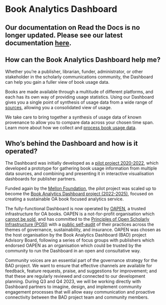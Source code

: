 Book Analytics Dashboard
=======================

## Our documentation on Read the Docs is no longer updated. Please see our latest documentation [here](https://documentation.book-analytics.org).

## How can the Book Analytics Dashboard help me?
Whether you’re a publisher, librarian, funder, administrator, or other stakeholder in the scholarly communications community, the Dashboard can help you gain a fuller view of book usage data.

Books are made available through a multitude of different platforms, and each has its own way of providing usage statistics. Using our Dashboard gives you a single point of synthesis of usage data from a wide range of [sources](dashboard_data.md), allowing you a consolidated view of usage. 

We take care to bring together a synthesis of usage data of known provenance to allow you to compare data across your chosen time span. Learn more about how we collect and [process book usage data](how_works.md).

## Who’s behind the Dashboard and how is it operated?
The Dashboard was initially developed as a [pilot project 2020-2022](https://digital.library.unt.edu/ark:/67531/metadc1596980/), which developed a prototype for gathering book usage information from multiple data sources, and combining and presenting it in interactive visualisation dashboards for publisher partners.

Funded again by the [Mellon Foundation](https://mellon.org/), the pilot project was scaled up to become the [Book Analytics Dashboard project (2022-2025)](https://doi.org/10.5281/zenodo.7894603), focused on creating a sustainable OA book focused analytics service. 

The fully-functional Dashboard is now operated by [OAPEN](https://www.oapen.org/), a trusted infrastructure for OA books. OAPEN is a not-for-profit organisation which [cannot be sold](https://oapen.hypotheses.org/621), and has committed to the [Principles of Open Scholarly Infrastructure (POSI)](https://doi.org/10.24343/C34W2H) with a [public self-audit](https://oapen.hypotheses.org/524) of their practices across the themes of governance, sustainability, and insurance. OAPEN was chosen as the host organisation by the Book Analytics Dashboard (BAD) project Advisory Board, following a series of focus groups with publishers which endorsed OAPEN as an organisation which could be trusted by the community to run the Dashboard in an open and consultative way.

Community voices are an essential part of the governance strategy for the BAD project. We want to ensure that effective channels are available for feedback, feature requests, praise, and suggestions for improvement; and that these are regularly reviewed and connected to our development planning. During Q3 and Q4 2023, we will be working directly with Dashboard partners to imagine, design, and implement community engagement processes that will allow easy communication and proactive connectivity between the BAD project team and community members.

